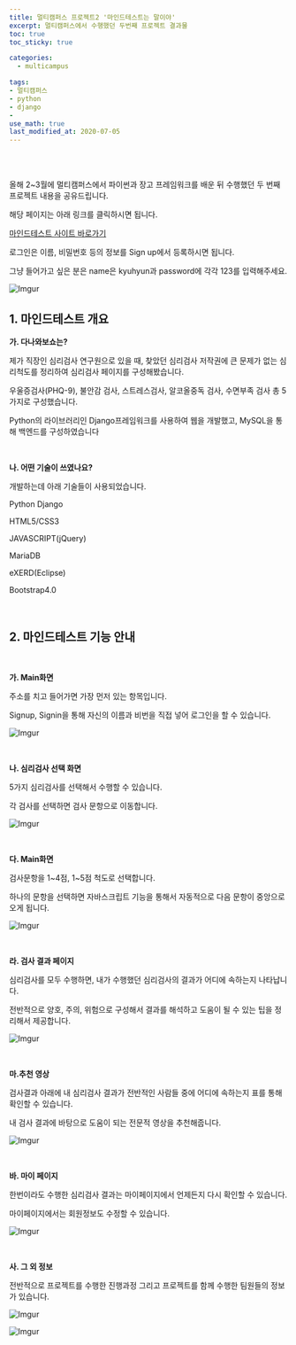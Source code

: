 ```yaml
---
title: 멀티캠퍼스 프로젝트2 '마인드테스트는 말이야'
excerpt: 멀티캠퍼스에서 수행했던 두번째 프로젝트 결과물
toc: true
toc_sticky: true

categories:
  - multicampus

tags:
- 멀티캠퍼스
- python	
- django
- 
use_math: true
last_modified_at: 2020-07-05
---
```


<br>

<br>

올해 2~3월에 멀티캠퍼스에서 파이썬과 장고 프레임워크를  배운 뒤 수행했던 두 번째 프로젝트 내용을 공유드립니다. 

해당 페이지는 아래 링크를 클릭하시면 됩니다. 

[마인드테스트 사이트 바로가기](http://selfcompass.synology.me:7006/matte) 

로그인은 이름, 비밀번호 등의 정보를 Sign up에서 등록하시면 됩니다. 

그냥 들어가고 싶은 분은 name은 kyuhyun과 password에 각각 123를 입력해주세요. 



![Imgur](https://i.imgur.com/el0v41W.png)







## 1. 마인드테스트 개요

**가. 다나와보쇼는?**

제가 직장인 심리검사 연구원으로 있을 때, 찾았던 심리검사 저작권에 큰 문제가 없는 심리척도를 정리하여 심리검사 페이지를 구성해봤습니다. 



우울증검사(PHQ-9), 불안감 검사, 스트레스검사, 알코올중독 검사, 수면부족 검사 총 5가지로 구성했습니다. 



Python의 라이브러리인 Django프레임워크를 사용하여 웹을 개발했고, MySQL을 통해 백엔드를 구성하였습니다 

<br>

**나. 어떤 기술이 쓰였나요?**

개발하는데 아래 기술들이 사용되었습니다. 

Python Django 

HTML5/CSS3 

JAVASCRIPT(jQuery) 

MariaDB 

eXERD(Eclipse) 

Bootstrap4.0

<br>

## 2. 마인드테스트 기능 안내



<br>

**가. Main화면**

주소를 치고 들어가면 가장 먼저 있는 항목입니다. 

Signup, Signin을 통해 자신의 이름과 비번을 직접 넣어 로그인을 할 수 있습니다. 

![Imgur](https://i.imgur.com/hwVLKtK.png)



<br>

**나. 심리검사 선택 화면**

5가지 심리검사를 선택해서 수행할 수 있습니다.

각 검사를 선택하면 검사 문항으로 이동합니다. 

![Imgur](https://i.imgur.com/94xSU5V.png)





<br>

**다. Main화면**

검사문항을 1~4점, 1~5점 척도로 선택합니다.

하나의 문항을 선택하면 자바스크립트 기능을 통해서 자동적으로 다음 문항이 중앙으로 오게 됩니다.

![Imgur](https://i.imgur.com/697b6g9.png)





<br>

**라. 검사 결과 페이지**

심리검사를 모두 수행하면, 내가 수행했던 심리검사의 결과가 어디에 속하는지 나타납니다.

전반적으로 양호, 주의, 위험으로 구성해서 결과를 해석하고 도움이 될 수 있는 팁을 정리해서 제공합니다.

![Imgur](https://i.imgur.com/TLH6Eaq.png)





<br>

**마.추천 영상**

검사결과 아래에 내 심리검사 결과가 전반적인 사람들 중에 어디에 속하는지 표를 통해 확인할 수 있습니다.

내 검사 결과에 바탕으로 도움이 되는 전문적 영상을 추천해줍니다. 

![Imgur](https://i.imgur.com/ilXyrRB.png)





<br>

**바. 마이 페이지**

한번이라도 수행한 심리검사 결과는 마이페이지에서 언제든지 다시 확인할 수 있습니다.

마이페이지에서는 회원정보도 수정할 수 있습니다.

![Imgur](https://i.imgur.com/758Vamx.png)





<br>

**사. 그 외 정보**

전반적으로 프로젝트를 수행한 진행과정 그리고 프로젝트를 함께 수행한 팀원들의 정보가 있습니다.

![Imgur](https://i.imgur.com/5snjNJz.png)

![Imgur](https://i.imgur.com/vJSYeHb.png)